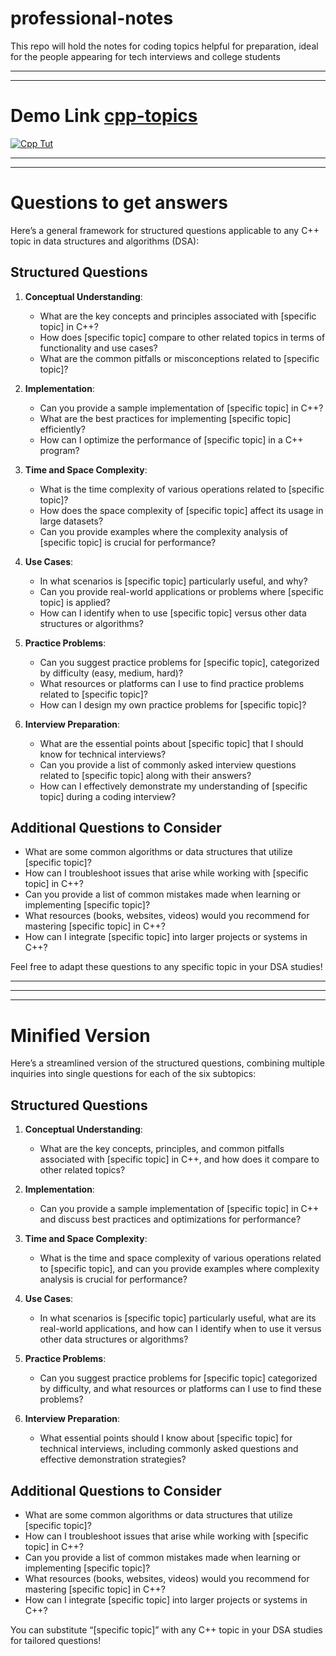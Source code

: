 # professional-notes
This repo will hold the notes for coding topics helpful for preparation, ideal for the people appearing for tech interviews and college students

---
---

# Demo Link [cpp-topics](/professional-notes/cpp-notes/ "Cpp topics index page")

[![Cpp Tut](https://eventos.uc3m.es/_files/_event/_105614/_header_img/_54624.jpg)](/professional-notes/cpp-notes)

---
---

# Questions to get answers

Here’s a general framework for structured questions applicable to any C++ topic in data structures and algorithms (DSA):

## Structured Questions

1. **Conceptual Understanding**:
   - What are the key concepts and principles associated with [specific topic] in C++?
   - How does [specific topic] compare to other related topics in terms of functionality and use cases?
   - What are the common pitfalls or misconceptions related to [specific topic]?

2. **Implementation**:
   - Can you provide a sample implementation of [specific topic] in C++?
   - What are the best practices for implementing [specific topic] efficiently?
   - How can I optimize the performance of [specific topic] in a C++ program?

3. **Time and Space Complexity**:
   - What is the time complexity of various operations related to [specific topic]?
   - How does the space complexity of [specific topic] affect its usage in large datasets?
   - Can you provide examples where the complexity analysis of [specific topic] is crucial for performance?

4. **Use Cases**:
   - In what scenarios is [specific topic] particularly useful, and why?
   - Can you provide real-world applications or problems where [specific topic] is applied?
   - How can I identify when to use [specific topic] versus other data structures or algorithms?

5. **Practice Problems**:
   - Can you suggest practice problems for [specific topic], categorized by difficulty (easy, medium, hard)?
   - What resources or platforms can I use to find practice problems related to [specific topic]?
   - How can I design my own practice problems for [specific topic]?

6. **Interview Preparation**:
   - What are the essential points about [specific topic] that I should know for technical interviews?
   - Can you provide a list of commonly asked interview questions related to [specific topic] along with their answers?
   - How can I effectively demonstrate my understanding of [specific topic] during a coding interview?

## Additional Questions to Consider

- What are some common algorithms or data structures that utilize [specific topic]?
- How can I troubleshoot issues that arise while working with [specific topic] in C++?
- Can you provide a list of common mistakes made when learning or implementing [specific topic]?
- What resources (books, websites, videos) would you recommend for mastering [specific topic] in C++?
- How can I integrate [specific topic] into larger projects or systems in C++?

Feel free to adapt these questions to any specific topic in your DSA studies!

---
---
---

# Minified Version

Here’s a streamlined version of the structured questions, combining multiple inquiries into single questions for each of the six subtopics:

## Structured Questions

1. **Conceptual Understanding**:
   - What are the key concepts, principles, and common pitfalls associated with [specific topic] in C++, and how does it compare to other related topics?

2. **Implementation**:
   - Can you provide a sample implementation of [specific topic] in C++ and discuss best practices and optimizations for performance?

3. **Time and Space Complexity**:
   - What is the time and space complexity of various operations related to [specific topic], and can you provide examples where complexity analysis is crucial for performance?

1. **Use Cases**:
   - In what scenarios is [specific topic] particularly useful, what are its real-world applications, and how can I identify when to use it versus other data structures or algorithms?

2. **Practice Problems**:
   - Can you suggest practice problems for [specific topic] categorized by difficulty, and what resources or platforms can I use to find these problems?

3. **Interview Preparation**:
   - What essential points should I know about [specific topic] for technical interviews, including commonly asked questions and effective demonstration strategies?

## Additional Questions to Consider

- What are some common algorithms or data structures that utilize [specific topic]?
- How can I troubleshoot issues that arise while working with [specific topic] in C++?
- Can you provide a list of common mistakes made when learning or implementing [specific topic]?
- What resources (books, websites, videos) would you recommend for mastering [specific topic] in C++?
- How can I integrate [specific topic] into larger projects or systems in C++?

You can substitute “[specific topic]” with any C++ topic in your DSA studies for tailored questions!
